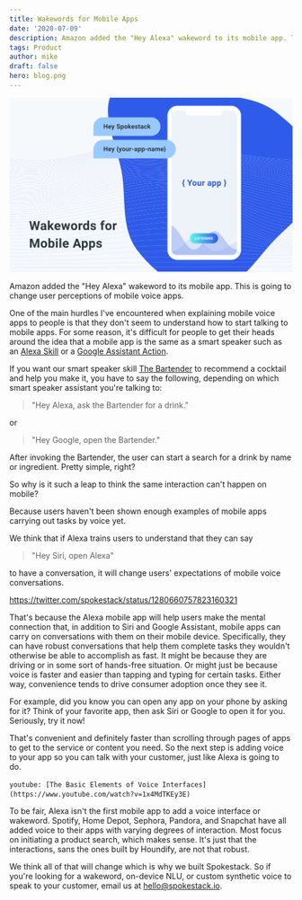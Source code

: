 ```yaml
---
title: Wakewords for Mobile Apps
date: '2020-07-09'
description: Amazon added the "Hey Alexa" wakeword to its mobile app. This is going to change user perceptions of mobile voice apps. Start building your Independent Voice Assistant with Spokestack.
tags: Product
author: mike
draft: false
hero: blog.png
---
```


![Wakewords for Mobile Apps](blog.png)

Amazon added the "Hey Alexa" wakeword to its mobile app. This is going to change user perceptions of mobile voice apps.

One of the main hurdles I've encountered when explaining mobile voice apps to people is that they don't seem to understand how to start talking to mobile apps. For some reason, it's difficult for people to get their heads around the idea that a mobile app is the same as a smart speaker such as an [Alexa Skill](https://www.amazon.com/alexa-skills/) or a [Google Assistant Action](https://assistant.google.com/explore).

If you want our smart speaker skill [The Bartender](https://thebartender.io) to recommend a cocktail and help you make it, you have to say the following, depending on which smart speaker assistant you're talking to:

> "Hey Alexa, ask the Bartender for a drink."

or

> "Hey Google, open the Bartender."

After invoking the Bartender, the user can start a search for a drink by name or ingredient. Pretty simple, right?

So why is it such a leap to think the same interaction can't happen on mobile?

Because users haven't been shown enough examples of mobile apps carrying out tasks by voice yet.

We think that if Alexa trains users to understand that they can say

> "Hey Siri, open Alexa"

to have a conversation, it will change users' expectations of mobile voice conversations.

https://twitter.com/spokestack/status/1280660757823160321

That's because the Alexa mobile app will help users make the mental connection that, in addition to Siri and Google Assistant, mobile apps can carry on conversations with them on their mobile device. Specifically, they can have robust conversations that help them complete tasks they wouldn't otherwise be able to accomplish as fast. It might be because they are driving or in some sort of hands-free situation. Or might just be because voice is faster and easier than tapping and typing for certain tasks. Either way, convenience tends to drive consumer adoption once they see it.

For example, did you know you can open any app on your phone by asking for it? Think of your favorite app, then ask Siri or Google to open it for you. Seriously, try it now!

That's convenient and definitely faster than scrolling through pages of apps to get to the service or content you need. So the next step is adding voice to your app so you can talk with your customer, just like Alexa is going to do.

`youtube: [The Basic Elements of Voice Interfaces](https://www.youtube.com/watch?v=1x4MdTKEy3E)`

To be fair, Alexa isn't the first mobile app to add a voice interface or wakeword. Spotify, Home Depot, Sephora, Pandora, and Snapchat have all added voice to their apps with varying degrees of interaction. Most focus on initiating a product search, which makes sense. It's just that the interactions, sans the ones built by Houndify, are not that robust.

We think all of that will change which is why we built Spokestack. So if you're looking for a wakeword, on-device NLU, or custom synthetic voice to speak to your customer, email us at [hello@spokestack.io](mailto:hello@spokestack.io).
